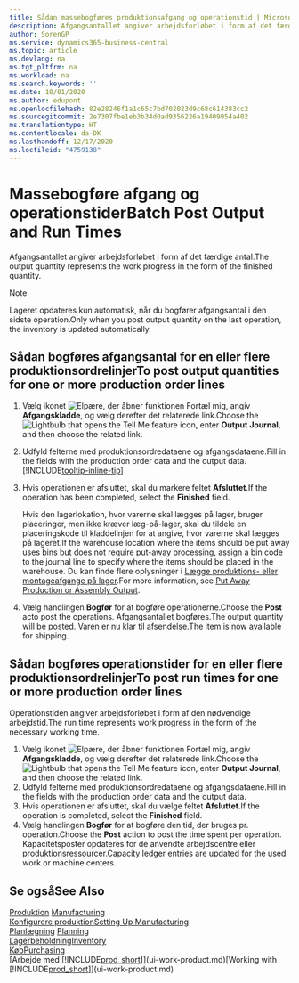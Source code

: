 ```yaml
---
title: Sådan massebogføres produktionsafgang og operationstid | Microsoft Docs
description: Afgangsantallet angiver arbejdsforløbet i form af det færdige antal.
author: SorenGP
ms.service: dynamics365-business-central
ms.topic: article
ms.devlang: na
ms.tgt_pltfrm: na
ms.workload: na
ms.search.keywords: ''
ms.date: 10/01/2020
ms.author: edupont
ms.openlocfilehash: 82e28246f1a1c65c7bd702023d9c68c614383cc2
ms.sourcegitcommit: 2e7307fbe1eb3b34d0ad9356226a19409054a402
ms.translationtype: HT
ms.contentlocale: da-DK
ms.lasthandoff: 12/17/2020
ms.locfileid: "4759138"
---
```

# <a name="batch-post-output-and-run-times"></a><span data-ttu-id="09645-103">Massebogføre afgang og operationstider</span><span class="sxs-lookup"><span data-stu-id="09645-103">Batch Post Output and Run Times</span></span>
<span data-ttu-id="09645-104">Afgangsantallet angiver arbejdsforløbet i form af det færdige antal.</span><span class="sxs-lookup"><span data-stu-id="09645-104">The output quantity represents the work progress in the form of the finished quantity.</span></span>  

> [!NOTE]
> <span data-ttu-id="09645-105">Lageret opdateres kun automatisk, når du bogfører afgangsantal i den sidste operation.</span><span class="sxs-lookup"><span data-stu-id="09645-105">Only when you post output quantity on the last operation, the inventory is updated automatically.</span></span>  

## <a name="to-post-output-quantities-for-one-or-more-production-order-lines"></a><span data-ttu-id="09645-106">Sådan bogføres afgangsantal for en eller flere produktionsordrelinjer</span><span class="sxs-lookup"><span data-stu-id="09645-106">To post output quantities for one or more production order lines</span></span>
1. <span data-ttu-id="09645-107">Vælg ikonet ![Elpære, der åbner funktionen Fortæl mig](media/ui-search/search_small.png "Fortæl mig, hvad du vil foretage dig"), angiv **Afgangskladde**, og vælg derefter det relaterede link.</span><span class="sxs-lookup"><span data-stu-id="09645-107">Choose the ![Lightbulb that opens the Tell Me feature](media/ui-search/search_small.png "Tell me what you want to do") icon, enter **Output Journal**, and then choose the related link.</span></span>  
2. <span data-ttu-id="09645-108">Udfyld felterne med produktionsordredataene og afgangsdataene.</span><span class="sxs-lookup"><span data-stu-id="09645-108">Fill in the fields with the production order data and the output data.</span></span> [!INCLUDE[tooltip-inline-tip](includes/tooltip-inline-tip_md.md)]
3. <span data-ttu-id="09645-109">Hvis operationen er afsluttet, skal du markere feltet **Afsluttet**.</span><span class="sxs-lookup"><span data-stu-id="09645-109">If the operation has been completed, select the **Finished** field.</span></span>  

    <span data-ttu-id="09645-110">Hvis den lagerlokation, hvor varerne skal lægges på lager, bruger placeringer, men ikke kræver læg-på-lager, skal du tildele en placeringskode til kladdelinjen for at angive, hvor varerne skal lægges på lageret.</span><span class="sxs-lookup"><span data-stu-id="09645-110">If the warehouse location where the items should be put away uses bins but does not require put-away processing,  assign a bin code to the journal line to specify where the items should be placed in the warehouse.</span></span> <span data-ttu-id="09645-111">Du kan finde flere oplysninger i [Lægge produktions- eller montageafgange på lager](warehouse-how-to-put-away-production-output.md).</span><span class="sxs-lookup"><span data-stu-id="09645-111">For more information, see [Put Away Production or Assembly Output](warehouse-how-to-put-away-production-output.md).</span></span>  

4. <span data-ttu-id="09645-112">Vælg handlingen **Bogfør** for at bogføre operationerne.</span><span class="sxs-lookup"><span data-stu-id="09645-112">Choose the **Post** acto post the operations.</span></span> <span data-ttu-id="09645-113">Afgangsantallet bogføres.</span><span class="sxs-lookup"><span data-stu-id="09645-113">The output quantity will be posted.</span></span> <span data-ttu-id="09645-114">Varen er nu klar til afsendelse.</span><span class="sxs-lookup"><span data-stu-id="09645-114">The item is now available for shipping.</span></span>  

## <a name="to-post-run-times-for-one-or-more-production-order-lines"></a><span data-ttu-id="09645-115">Sådan bogføres operationstider for en eller flere produktionsordrelinjer</span><span class="sxs-lookup"><span data-stu-id="09645-115">To post run times for one or more production order lines</span></span>
<span data-ttu-id="09645-116">Operationstiden angiver arbejdsforløbet i form af den nødvendige arbejdstid.</span><span class="sxs-lookup"><span data-stu-id="09645-116">The run time represents work progress in the form of the necessary working time.</span></span>    

1.  <span data-ttu-id="09645-117">Vælg ikonet ![Elpære, der åbner funktionen Fortæl mig](media/ui-search/search_small.png "Fortæl mig, hvad du vil foretage dig"), angiv **Afgangskladde**, og vælg derefter det relaterede link.</span><span class="sxs-lookup"><span data-stu-id="09645-117">Choose the ![Lightbulb that opens the Tell Me feature](media/ui-search/search_small.png "Tell me what you want to do") icon, enter **Output Journal**, and then choose the related link.</span></span>  
2. <span data-ttu-id="09645-118">Udfyld felterne med produktionsordredataene og afgangsdataene.</span><span class="sxs-lookup"><span data-stu-id="09645-118">Fill in the fields with the production order data and the output data.</span></span>  
3.  <span data-ttu-id="09645-119">Hvis operationen er afsluttet, skal du vælge feltet **Afsluttet**.</span><span class="sxs-lookup"><span data-stu-id="09645-119">If the operation is completed, select the **Finished** field.</span></span>  
4. <span data-ttu-id="09645-120">Vælg handlingen **Bogfør** for at bogføre den tid, der bruges pr. operation.</span><span class="sxs-lookup"><span data-stu-id="09645-120">Choose the **Post** action to post the time spent per operation.</span></span> <span data-ttu-id="09645-121">Kapacitetsposter opdateres for de anvendte arbejdscentre eller produktionsressourcer.</span><span class="sxs-lookup"><span data-stu-id="09645-121">Capacity ledger entries are updated for the used work or machine centers.</span></span>

## <a name="see-also"></a><span data-ttu-id="09645-122">Se også</span><span class="sxs-lookup"><span data-stu-id="09645-122">See Also</span></span>  
<span data-ttu-id="09645-123">[Produktion](production-manage-manufacturing.md)  </span><span class="sxs-lookup"><span data-stu-id="09645-123">[Manufacturing](production-manage-manufacturing.md)  </span></span>  
[<span data-ttu-id="09645-124">Konfigurere produktion</span><span class="sxs-lookup"><span data-stu-id="09645-124">Setting Up Manufacturing</span></span>](production-configure-production-processes.md)  
<span data-ttu-id="09645-125">[Planlægning](production-planning.md)    </span><span class="sxs-lookup"><span data-stu-id="09645-125">[Planning](production-planning.md)    </span></span>  
[<span data-ttu-id="09645-126">Lagerbeholdning</span><span class="sxs-lookup"><span data-stu-id="09645-126">Inventory</span></span>](inventory-manage-inventory.md)  
[<span data-ttu-id="09645-127">Køb</span><span class="sxs-lookup"><span data-stu-id="09645-127">Purchasing</span></span>](purchasing-manage-purchasing.md)  
<span data-ttu-id="09645-128">[Arbejde med [!INCLUDE[prod_short](includes/prod_short.md)]](ui-work-product.md)</span><span class="sxs-lookup"><span data-stu-id="09645-128">[Working with [!INCLUDE[prod_short](includes/prod_short.md)]](ui-work-product.md)</span></span>
